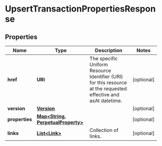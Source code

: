

# UpsertTransactionPropertiesResponse


## Properties

Name | Type | Description | Notes
------------ | ------------- | ------------- | -------------
**href** | **URI** | The specific Uniform Resource Identifier (URI) for this resource at the requested effective and asAt datetime. |  [optional]
**version** | [**Version**](Version.md) |  |  [optional]
**properties** | [**Map&lt;String, PerpetualProperty&gt;**](PerpetualProperty.md) |  |  [optional]
**links** | [**List&lt;Link&gt;**](Link.md) | Collection of links. |  [optional]



